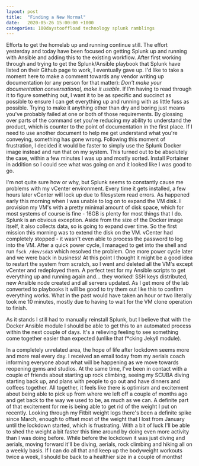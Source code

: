 ```yaml
---
layout: post
title:  "Finding a New Normal"
date:   2020-05-26 15:00:00 +1000
categories: 100daystooffload technology splunk ramblings
---
```


Efforts to get the homelab up and running continue still. The effort yesterday and today have been focused on getting Splunk up and running with Ansible and adding this to the existing workflow. After first working through and trying to get the Splunk/Ansible playbook that Splunk have listed on their Github page to work, I eventually gave up. I'd like to take a moment here to make a comment towards any vendor writing up documentation (or any person for that matter): _Don't make your documentation conversational, make it usable_. If I'm having to read through it to figure something out, I want it to be as specific and succinct as possible to ensure I can get everything up and running with as little fuss as possible. Trying to make it anything other than dry and boring just means you've probably failed at one or both of those requirements. By glossing over parts of the command set you're reducing my ability to understand the product, which is counter to the point of documentation in the first place. If I need to use another document to help me get understand what you're conveying, something has gone wrong. Following this moment of frustration, I decided it would be faster to simply use the Splunk Docker image instead and run that on my system. This turned out to be absolutely the case, within a few minutes I was up and mostly sorted. Install Portainer in addition so I could see what was going on and it looked like I was good to go.

I'm not quite sure how or why, but Splunk seems to constantly cause me problems with my vCenter environment. Every time it gets installed, a few hours later vCenter will lock up due to filesystem read errors. As happened early this morning when I was unable to log on to expand the VM disk. I provision my VM's with a pretty minimal amount of disk space, which for most systems of course is fine - 16GB is plenty for most things that I do. Splunk is an obvious exception. Aside from the size of the Docker image itself, it also collects data, so is going to expand over time. So the first mission this morning was to extend the disk on the VM. vCenter had completely stopped - it wasn't even able to process the password to log into the VM. After a quick power cycle, I managed to get into the shell and run `fsck /dev/sda3` which resolved the problem. One more power cycle later and we were back in business! At this point I thought it might be a good idea to restart the system from scratch, so I went and deleted all the VM's except vCenter and redeployed them. A perfect test for my Ansible scripts to get everything up and running again and... they worked! SSH keys distributed, new Ansible node created and all servers updated. As I get more of the lab converted to playbooks it will be good to try them out like this to confirm everything works. What in the past would have taken an hour or two literally took me 10 minutes, mostly due to having to wait for the VM clone operation to finish.

As it stands I still had to manually reinstall Splunk, but I believe that with the Docker Ansible module I should be able to get this to an automated process within the next couple of days. It's a relieving feeling to see something come together easier than expected (unlike that f*cking Jekyll module).

In a completely unrelated area, the hope of life after lockdown seems more and more real every day. I received an email today from my aerials coach informing everyone about what will be happening as we move towards reopening gyms and studios. At the same time, I've been in contact with a couple of friends about starting up rock climbing, seeing my SCUBA diving starting back up, and plans with people to go out and have dinners and coffees together. All together, it feels like there is optimism and excitement about being able to pick up from where we left off a couple of months ago and get back to the way we used to be, as much as we can. A definite part of that excitement for me is being able to get rid of the weight I put on recently. Looking through my Fitbit weight logs there's been a definite spike since March, enough to offset most of the weight that I lost from January until the lockdown started, which is frustrating. With a bit of luck I'll be able to shed the weight a bit faster this time around by doing even more activity than I was doing before. While before the lockdown it was just diving and aerials, moving forward it'll be diving, aerials, rock climbing and hiking all on a weekly basis. If I can do all that and keep up the bodyweight workouts twice a week, I should be back to a healthier size in a couple of months!
